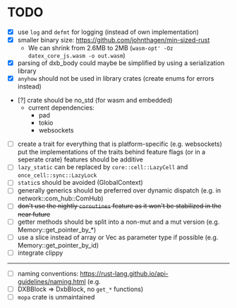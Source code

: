 # TODO

- [x] use `log` and `defmt` for logging (instead of own implementation)
- [x] smaller binary size: https://github.com/johnthagen/min-sized-rust
  - We can shrink from 2.6MB to 2MB
    (`wasm-opt' -Oz datex_core_js.wasm -o out.wasm`)
- [x] parsing of dxb_body could maybe be simplified by using a serialization
      library
- [x] `anyhow` should not be used in library crates (create enums for errors
      instead)
- [?] crate should be no_std (for wasm and embedded)
  - current dependencies:
    - pad
    - tokio
    - websockets
- [ ] create a trait for everything that is platform-specific (e.g. websockets)
      put the implementations of the traits behind feature flags (or in a
      seperate crate) features should be additive
- [ ] `lazy_static` can be replaced by `core::cell::LazyCell` and
      `once_cell::sync::LazyLock`
- [ ] `static`s should be avoided (GlobalContext)
- [ ] generally generics should be preferred over dynamic dispatch (e.g. in
      network::com_hub::ComHub)
- [ ] ~~don't use the nightly `coroutines` feature as it won't be stabilized in
      the near future~~
- [ ] getter methods should be split into a non-mut and a mut version (e.g.
      Memory::get_pointer_by_*)
- [ ] use a slice instead of array or Vec as parameter type if possible (e.g.
      Memory::get_pointer_by_id)
- [ ] integrate clippy

---

- [ ] naming conventions: https://rust-lang.github.io/api-guidelines/naming.html
      (e.g.
- [ ] DXBBlock => DxbBlock, no `get_*` functions)
- [ ] `mopa` crate is unmaintained
